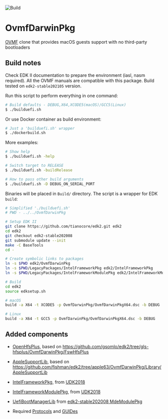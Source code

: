 ![Build](https://github.com/shchuko/OvmfDarwinPkg/workflows/Build/badge.svg?branch=master)
# OvmfDarwinPkg

[OVMF](https://github.com/tianocore/edk2/tree/master/OvmfDarwinPkg) clone that provides macOS guests support 
with no third-party bootloaders

## Build notes

Check EDK II documentation to prepare the environment (iasl, nasm required). All the OVMF manuals are 
compatible with this package. Build tested on `edk2-stable202105` version. 

Run this script to perform everything in one command:

```bash
# Build defaults - DEBUG,X64,XCODE5(macOS)/GCC5(Linux)
$ ./builduefi.sh 
```

Or use Docker container as build environment:

```bash
# Just a 'builduefi.sh' wrapper
$ ./dockerbuild.sh 
```

More examples:

```bash
# Show help
$ ./builduefi.sh -help

# Switch target to RELEASE
$ ./builduefi.sh -buildRelease

# How to pass other build arguments 
$ ./builduefi.sh -D DEBUG_ON_SERIAL_PORT
```

Binaries will be placed in `Build/` directory. The script is a wrapper for EDK `build`: 

```bash
# Simplified './builduefi.sh'
# PWD - ../../OvmfDarwinPkg

# Setup EDK II
git clone https://github.com/tianocore/edk2.git edk2
cd edk2
git checkout edk2-stable202008
git submodule update --init
make -C BaseTools
cd -

# Create symbolic links to packages
ln -s $PWD edk2/OvmfDarwinPkg
ln -s $PWD/LegacyPackages/IntelFrameworkPkg edk2/IntelFrameworkPkg
ln -s $PWD/LegacyPackages/IntelFrameworkModulePkg edk2/IntelFrameworkModulePkg

# Build
cd edk2
source edksetup.sh

# macOS
build -a X64 -t XCODE5 -p OvmfDarwinPkg/OvmfDarwinPkgX64.dsc -b DEBUG

# Linux
build -a X64 -t GCC5 -p OvmfDarwinPkg/OvmfDarwinPkgX64.dsc -b DEBUG
```

## Added components

- [OpenHfsPlus](OpenHfsPlus), based on https://github.com/gsomlo/edk2/tree/gls-hfsplus/OvmfDarwinPkg/FswHfsPlus

- [AppleSupportLib](Library/AppleSupportLib), based on https://github.com/fishman/edk2/tree/apple63/OvmfDarwinPkg/Library/AppleSupportLib

- [IntelFrameworkPkg](LegacyPackages/IntelFrameworkPkg), from [UDK2018](https://github.com/tianocore/edk2/tree/UDK2018/IntelFrameworkPkg)

- [IntelFrameworkModulePkg](LegacyPackages/IntelFrameworkModulePkg), from [UDK2018](https://github.com/tianocore/edk2/tree/UDK2018/IntelFrameworkModulePkg)

- [UefiBootManagerLib](Library/UefiBootManagerLib) from [edk2-stable202008 MdeModulePkg](https://github.com/tianocore/edk2/tree/edk2-stable202008/MdeModulePkg/Library/UefiBootManagerLib)
  
- Required [Protocols](Include/Protocol/Darwin) and [GUIDes](Include/Guid/Darwin)